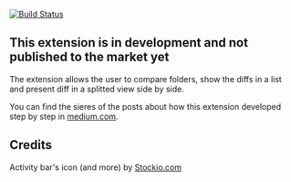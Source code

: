 [![Build Status](https://dev.azure.com/moshfeu-vscode/CompareFoldersExtension/_apis/build/status/moshfeu.vscode-compare-folders?branchName=master)](https://dev.azure.com/moshfeu-vscode/CompareFoldersExtension/_build/latest?definitionId=1&branchName=master)

## This extension is in development and not published to the market yet

The extension allows the user to compare folders, show the diffs in a list and present diff in a splitted view side by side.

You can find the sieres of the posts about how this extension developed step by step in [medium.com](https://medium.com/@moshfeu/comparefolders-visual-studio-code-extension-journey-intro-b540a0539629?source=friends_link&sk=db37e1889766ccd8fe553958a12a8f69).


## Credits
Activity bar's icon (and more) by [Stockio.com](https://www.stockio.com/free-icon/folders)
